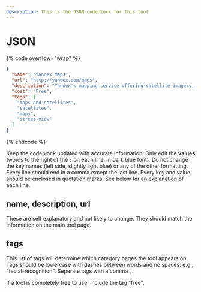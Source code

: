 ```yaml
---
description: This is the JSON codeblock for this tool
---
```


# JSON

{% code overflow="wrap" %}
```json
{
  "name": "Yandex Maps",
  "url": "http://yandex.com/maps",
  "description": "Yandex's mapping service offering satellite imagery, street maps, and streetview (“Panorama”). It also crowdsources a lot of 'streetview' imagery through the \"mirror\" function, from both vehicles and pedestrians.",
  "cost": "Free",
  "tags": [
    "maps-and-satellites",
    "satellites",
    "maps",
    "street-view"
  ]
}
```
{% endcode %}

Keep the codeblock updated with accurate information. Only edit the **values** (words to the right of the `:` on each line, in dark blue font). Do not change the key names (left side, slightly light blue) or any of the other formatting. Every line should end in a comma except the last line. Every key and value should be enclosed in quotation marks. See below for an explanation of each line.&#x20;

## name, description, url

These are self explanatory and not likely to change. They should match the information on the main tool page.

## tags

This list of tags will determine which category pages the tool appears on. Tags should be lowercase with dashes between words and no spaces: e.g., "facial-recognition". Seperate tags with a comma `,`.

If a tool is completely free to use, include the tag "free".

